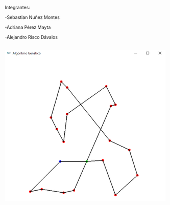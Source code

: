 Integrantes:

-Sebastian Nuñez Montes

-Adriana Pérez Mayta

-Alejandro Risco Dávalos


<br>
<img src="https://github.com/pmadriana/Inteligencia-Artificial/blob/master/Alg%20Genetico/genetico.PNG" />
<br>

